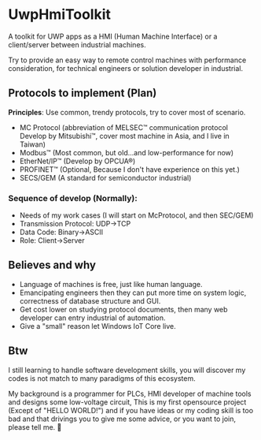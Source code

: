 # UwpHmiToolkit
A toolkit for UWP apps as a HMI (Human Machine Interface) or a client/server between industrial machines.

Try to provide an easy way to remote control machines with performance consideration, for technical engineers or solution developer in industrial.

## Protocols to implement (Plan)
**Principles**:  Use common, trendy protocols, try to cover most of scenario.
- MC Protocol (abbreviation of MELSEC&trade; communication protocol Develop by Mitsubishi&trade;, cover most machine in Asia, and I live in Taiwan) 
- Modbus&trade; (Most common, but old...and low-performance for now)
- EtherNet/IP™ (Develop by OPCUA&reg;)
- PROFINET™ (Optional, Because I don't have experience on this yet.)
- SECS/GEM (A standard for semiconductor industrial)

### Sequence of develop (Normally):
- Needs of my work cases 
(I will start on McProtocol, and then SEC/GEM)
- Transmission Protocol: UDP->TCP
- Data Code: Binary->ASCII
- Role: Client->Server

## Believes and why
- Language of machines is free, just like human language.
- Emancipating engineers then they can put more time on system logic, correctness of database structure and GUI.
- Get cost lower on studying protocol documents, then many web developer can entry industrial of automation.
- Give a "small" reason let Windows IoT Core live.


## Btw
 I still learning to handle software development skills, you will discover my codes is not match to many paradigms of this ecosystem.
 
 My background is a programmer for PLCs, HMI developer of machine tools and designs some low-voltage circuit,
 This is my first opensource project (Except of "HELLO WORLD!") and if you have ideas or my coding skill is too bad and that drivings you to give me some advice, or you want to join, please tell me. :pray:
